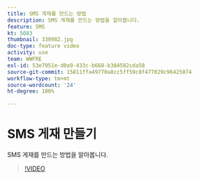 ```yaml
---
title: SMS 게재를 만드는 방법
description: SMS 게재를 만드는 방법을 알아봅니다.
feature: SMS
kt: 5083
thumbnail: 330982.jpg
doc-type: feature video
activity: use
team: WWFRE
exl-id: 53e7951e-d0a9-433c-b668-b384582cda58
source-git-commit: 15811ffa49770a8cc5ff59c8f477029c96425074
workflow-type: tm+mt
source-wordcount: '24'
ht-degree: 100%

---
```


# SMS 게재 만들기

SMS 게재를 만드는 방법을 알아봅니다.

>[!VIDEO](https://video.tv.adobe.com/v/330982)

